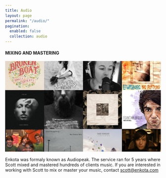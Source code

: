 ```yaml
---
title: Audio
layout: page
permalink: "/audio/"
pagination:
  enabled: false
  collection: audio
---
```

<h4 class="work-title">MIXING AND MASTERING</h4>

<div class="row middle-xs">
<div class="col-xs-12 col-md-6">
<img src="/assets/img/music-promo.jpg" class="audio-img">
</div>
<div class="col-xs-12 col-md-5 col-md-offset-1">
<p>
Enkota was formaly known as Audiopeak. The service ran for 5 years where Scott mixed and mastered hundreds of clients music. If you are interested in working with Scott to mix or master your music, contact <a href="mailto:scott@enkota.com?Subject=Hello" target="_top">scott@enkota.com</a>
</p>
</div>
</div>